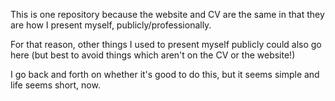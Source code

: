 This is one repository because the website and CV are the same
in that they are how I present myself, publicly/professionally.

For that reason, other things I used to present myself publicly
could also go here (but best to avoid things which aren't on the CV
or the website!)

I go back and forth on whether it's good to do this, but it seems simple
and life seems short, now.
